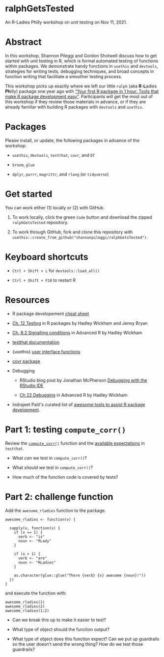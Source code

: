 # ralphGetsTested

An R-Ladies Philly workshop on unit testing on Nov 11, 2021.

# Abstract

In this workshop, Shannon Pileggi and Gordon Shotwell discuss how to get started with unit testing in R, which is formal automated testing of functions within packages. We demonstrate handy functions in `usethis` and `devtools`, strategies for writing tests, debugging techniques, and broad concepts in function writing that facilitate a smoother testing process.

This workshop picks up exactly where we left our little `ralph` (aka **R**-**L**adies **Ph**illy) package one year ago with [“Your first R package in 1 hour: Tools that make R package development easy”](https://www.pipinghotdata.com/posts/2020-10-25-your-first-r-package-in-1-hour/). Participants will get the most out of this workshop if they review those materials in advance, or if they are already familiar with building R packages with `devtools` and `usethis`.


# Packages

Please install, or update, the following packages in advance of the workshop: 

* `usethis`, `devtools`, `testthat`, `covr`, and `DT`

* `broom`, `glue`

* `dplyr`, `purrr`, `magrittr`, and `rlang`  (or `tidyverse`)


# Get started

You can work either (1) locally or (2) with GitHub.

1. To work locally, click the green `Code` button and download the zipped `ralphGetsTested` repository.

2. To work through GitHub, fork and clone this repository with
`usethis::create_from_github("shannonpileggi/ralphGetsTested")`.

# Keyboard shortcuts

* `Ctrl + Shift + L` for `devtools::load_all()`

* `Ctrl + Shift + F10` to restart R

# Resources

* R package developement [cheat sheet](https://rklopotek.blog.uksw.edu.pl/files/2017/09/package-development.pdf)

* [Ch. 12 Testing](https://r-pkgs.org/tests.html) in R packages by Hadley Wickham and Jenny Bryan

* [Ch. 8.2 Signalling conditions](https://adv-r.hadley.nz/conditions.html#signalling-conditions) in Advanced R by  Hadley Wickham

* [testthat documentation](https://testthat.r-lib.org/)

* {usethis} [user interface functions](https://usethis.r-lib.org/reference/ui.html)

* [covr package](https://covr.r-lib.org/)

* Debugging
   
   + RStudio blog post by Jonathan McPherson [Debugging with the RStudio IDE](https://support.rstudio.com/hc/en-us/articles/205612627-Debugging-with-the-RStudio-IDE)
   
   + [Ch 22 Debugging](https://adv-r.hadley.nz/debugging.html) in Advanced R by  Hadley Wickham

* Indrajeet Patil's curated list of [awesome tools to assist R package development](https://indrajeetpatil.github.io/awesome-r-pkgtools/).

# Part 1: testing `compute_corr()`

Review the [`compute_corr()`](https://github.com/shannonpileggi/ralph/blob/master/R/compute_corr.R) function and the [available expectations](https://testthat.r-lib.org/reference/index.html) in `testthat`.

* What _can_ we test in `compute_corr()`?
  
* What _should_ we test in `compute_corr()`?
  
* How much of the function code is covered by tests?

# Part 2: challenge function

Add the `awesome_rladies` function to the package.

```
awesome_rladies <- function(v) {
  
  sapply(v, function(x) {
    if (x == 1) {
      verb <- "is"
      noun <- "RLady"
    }
    
    if (x > 1) {
      verb <- "are"
      noun <- "RLadies"
    }
    
    as.character(glue::glue("There {verb} {x} awesome {noun}!"))
  })
}
```

and execute the function with:

```
awesome_rladies(1)
awesome_rladies(2)
awesome_rladies(1:2)
```

* Can we break this up to make it easier to test?

* What type of object should the function output?

* What type of object does this function expect? Can we put up guardrails so the user doesn’t send the wrong thing? How do we test those guardrails?
